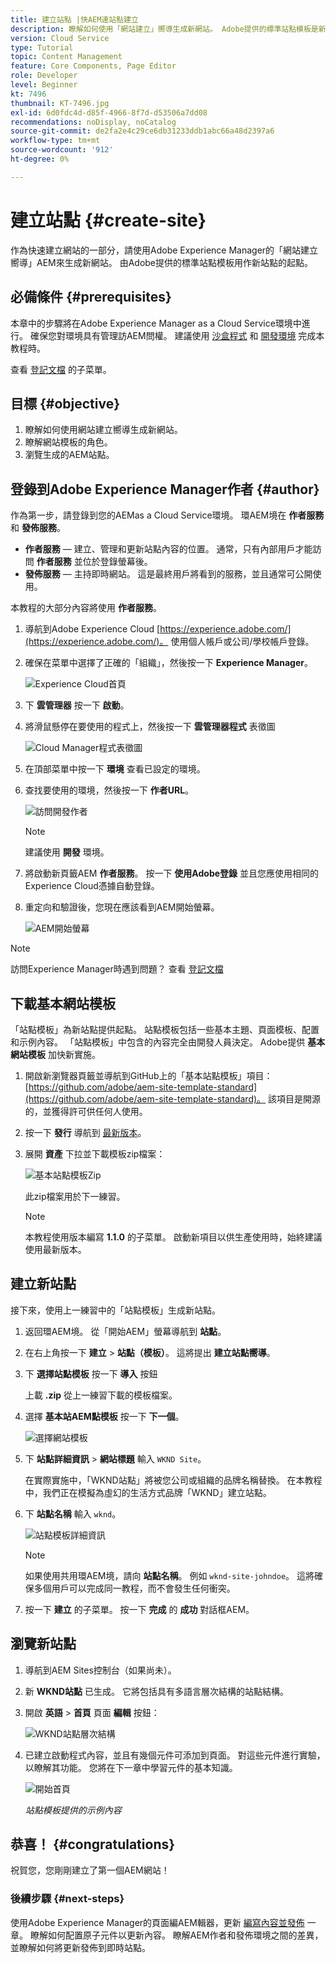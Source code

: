 ```yaml
---
title: 建立站點 |快AEM速站點建立
description: 瞭解如何使用「網站建立」嚮導生成新網站。 Adobe提供的標準站點模板是新站點的起點。
version: Cloud Service
type: Tutorial
topic: Content Management
feature: Core Components, Page Editor
role: Developer
level: Beginner
kt: 7496
thumbnail: KT-7496.jpg
exl-id: 6d0fdc4d-d85f-4966-8f7d-d53506a7dd08
recommendations: noDisplay, noCatalog
source-git-commit: de2fa2e4c29ce6db31233ddb1abc66a48d2397a6
workflow-type: tm+mt
source-wordcount: '912'
ht-degree: 0%

---
```


# 建立站點 {#create-site}

作為快速建立網站的一部分，請使用Adobe Experience Manager的「網站建立嚮導」AEM來生成新網站。 由Adobe提供的標準站點模板用作新站點的起點。

## 必備條件 {#prerequisites}

本章中的步驟將在Adobe Experience Manager as a Cloud Service環境中進行。 確保您對環境具有管理訪AEM問權。 建議使用 [沙盒程式](https://experienceleague.adobe.com/docs/experience-manager-cloud-service/onboarding/getting-access/sandbox-programs/introduction-sandbox-programs.html) 和 [開發環境](https://experienceleague.adobe.com/docs/experience-manager-cloud-service/implementing/using-cloud-manager/manage-environments.html) 完成本教程時。

查看 [登記文檔](https://experienceleague.adobe.com/docs/experience-manager-cloud-service/onboarding/home.html) 的子菜單。

## 目標 {#objective}

1. 瞭解如何使用網站建立嚮導生成新網站。
1. 瞭解網站模板的角色。
1. 瀏覽生成的AEM站點。

## 登錄到Adobe Experience Manager作者 {#author}

作為第一步，請登錄到您的AEMas a Cloud Service環境。 環AEM境在 **作者服務** 和 **發佈服務**。

* **作者服務**  — 建立、管理和更新站點內容的位置。 通常，只有內部用戶才能訪問 **作者服務** 並位於登錄螢幕後。
* **發佈服務**  — 主持即時網站。 這是最終用戶將看到的服務，並且通常可公開使用。

本教程的大部分內容將使用 **作者服務**。

1. 導航到Adobe Experience Cloud [https://experience.adobe.com/](https://experience.adobe.com/)。 使用個人帳戶或公司/學校帳戶登錄。
1. 確保在菜單中選擇了正確的「組織」，然後按一下 **Experience Manager**。

   ![Experience Cloud首頁](assets/create-site/experience-cloud-home-screen.png)

1. 下 **雲管理器** 按一下 **啟動**。
1. 將滑鼠懸停在要使用的程式上，然後按一下 **雲管理器程式** 表徵圖

   ![Cloud Manager程式表徵圖](assets/create-site/cloud-manager-program-icon.png)

1. 在頂部菜單中按一下 **環境** 查看已設定的環境。

1. 查找要使用的環境，然後按一下 **作者URL**。

   ![訪問開發作者](assets/create-site/access-dev-environment.png)

   >[!NOTE]
   >
   >建議使用 **開發** 環境。

1. 將啟動新頁籤AEM **作者服務**。 按一下 **使用Adobe登錄** 並且您應使用相同的Experience Cloud憑據自動登錄。

1. 重定向和驗證後，您現在應該看到AEM開始螢幕。

   ![AEM開始螢幕](assets/create-site/aem-start-screen.png)

>[!NOTE]
>
> 訪問Experience Manager時遇到問題？ 查看 [登記文檔](https://experienceleague.adobe.com/docs/experience-manager-cloud-service/onboarding/home.html)

## 下載基本網站模板

「站點模板」為新站點提供起點。 站點模板包括一些基本主題、頁面模板、配置和示例內容。 「站點模板」中包含的內容完全由開發人員決定。 Adobe提供 **基本網站模板** 加快新實施。

1. 開啟新瀏覽器頁籤並導航到GitHub上的「基本站點模板」項目： [https://github.com/adobe/aem-site-template-standard](https://github.com/adobe/aem-site-template-standard)。 該項目是開源的，並獲得許可供任何人使用。
1. 按一下 **發行** 導航到 [最新版本](https://github.com/adobe/aem-site-template-standard/releases/latest)。
1. 展開 **資產** 下拉並下載模板zip檔案：

   ![基本站點模板Zip](assets/create-site/template-basic-zip-file.png)

   此zip檔案用於下一練習。

   >[!NOTE]
   >
   > 本教程使用版本編寫 **1.1.0** 的子菜單。 啟動新項目以供生產使用時，始終建議使用最新版本。

## 建立新站點

接下來，使用上一練習中的「站點模板」生成新站點。

1. 返回環AEM境。 從「開始AEM」螢幕導航到 **站點**。
1. 在右上角按一下 **建立** > **站點（模板）**。 這將提出 **建立站點嚮導**。
1. 下 **選擇站點模板** 按一下 **導入** 按鈕

   上載 **.zip** 從上一練習下載的模板檔案。

1. 選擇 **基本站AEM點模板** 按一下 **下一個**。

   ![選擇網站模板](assets/create-site/select-site-template.png)

1. 下 **站點詳細資訊** > **網站標題** 輸入 `WKND Site`。

   在實際實施中，「WKND站點」將被您公司或組織的品牌名稱替換。 在本教程中，我們正在模擬為虛幻的生活方式品牌「WKND」建立站點。

1. 下 **站點名稱** 輸入 `wknd`。

   ![站點模板詳細資訊](assets/create-site/site-template-details.png)

   >[!NOTE]
   >
   > 如果使用共用環AEM境，請向 **站點名稱**。 例如 `wknd-site-johndoe`。 這將確保多個用戶可以完成同一教程，而不會發生任何衝突。

1. 按一下 **建立** 的子菜單。 按一下 **完成** 的 **成功** 對話框AEM。

## 瀏覽新站點

1. 導航到AEM Sites控制台（如果尚未）。
1. 新 **WKND站點** 已生成。 它將包括具有多語言層次結構的站點結構。
1. 開啟 **英語** > **首頁** 頁面 **編輯** 按鈕：

   ![WKND站點層次結構](assets/create-site/wknd-site-starter-hierarchy.png)

1. 已建立啟動程式內容，並且有幾個元件可添加到頁面。 對這些元件進行實驗，以瞭解其功能。 您將在下一章中學習元件的基本知識。

   ![開始首頁](assets/create-site/start-home-page.png)

   *站點模板提供的示例內容*

## 恭喜！ {#congratulations}

祝賀您，您剛剛建立了第一個AEM網站！

### 後續步驟 {#next-steps}

使用Adobe Experience Manager的頁面編AEM輯器，更新 [編寫內容並發佈](author-content-publish.md) 一章。 瞭解如何配置原子元件以更新內容。 瞭解AEM作者和發佈環境之間的差異，並瞭解如何將更新發佈到即時站點。
